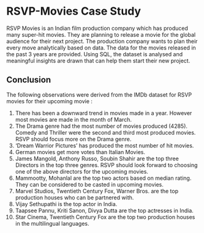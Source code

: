 # RSVP-Movies Case Study

RSVP Movies is an Indian film production company which has produced many super-hit movies. They are planning to release a movie for the global audience for their next project. The production company wants to plan their every move analytically based on data. The data for the movies released in the past 3 years are provided. Using SQL, the dataset is analysed and meaningful insights are drawn that can help them start their new project. 

## Conclusion
The following observations were derived from the IMDb dataset for RSVP movies for their upcoming movie :
1. There has been a downward trend in movies made in a year. However most movies are made in the month of March.
2. The Drama genre had the most number of movies produced (4285). Comedy and Thriller were the second and third most produced movies. RSVP should focus more on the Drama genre.
3. ‘Dream Warrior Pictures’ has produced the most number of hit movies.
4. German movies get more votes than Italian Movies.
5. James Mangold, Anthony Russo, Soubin Shahir are the top three Directors in the top three genres. RSVP should look forward to choosing one of the above directors for the upcoming movies.
6. Mammootty, Mohanlal are the top two actors based on median rating. They can be considered to be casted in upcoming movies.
7. Marvel Studios, Twentieth Century Fox, Warner Bros. are the top production houses who can be partnered with.
8. Vijay Sethupathi is the top actor in India.
9. Taapsee Pannu, Kriti Sanon, Divya Dutta are the top actresses in India.
10. Star Cinema, Twentieth Century Fox are the top two production houses in the multilingual languages.
